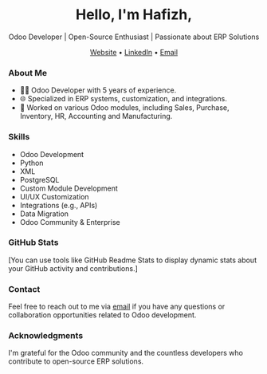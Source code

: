 <h1 align="center">Hello, I'm Hafizh,</h1>

<p align="center">
  Odoo Developer | Open-Source Enthusiast | Passionate about ERP Solutions
</p>

<p align="center">
  <a href="#">Website</a> •
  <a href="https://www.linkedin.com/in/hafizh-ibnu-syam-0720b8248/">LinkedIn</a> •
  <a href="mailto:hafizhlf@outlook.com">Email</a>
</p>

### About Me

- 👨‍💻 Odoo Developer with 5 years of experience.
- 🌐 Specialized in ERP systems, customization, and integrations.
- 💼 Worked on various Odoo modules, including Sales, Purchase, Inventory, HR, Accounting and Manufacturing.

### Skills

- Odoo Development
- Python
- XML
- PostgreSQL
- Custom Module Development
- UI/UX Customization
- Integrations (e.g., APIs)
- Data Migration
- Odoo Community & Enterprise

<!-- ### Projects

#### [Project Name](https://github.com/your-username/project-repo)

- Description: [Briefly describe the project and its significance.]
- Contributions: [Mention your role and contributions to the project.]
- Technologies: Odoo [Version], Python, [Other relevant technologies]
- [Any screenshots or GIFs to showcase the project]

#### [Another Project Name](https://github.com/your-username/another-project-repo)

- Description: [Briefly describe the project and its significance.]
- Contributions: [Mention your role and contributions to the project.]
- Technologies: Odoo [Version], Python, [Other relevant technologies]
- [Any screenshots or GIFs to showcase the project] -->

### GitHub Stats

[You can use tools like GitHub Readme Stats to display dynamic stats about your GitHub activity and contributions.]

### Contact

Feel free to reach out to me via [email](mailto:hafizhlf@outlook.com) if you have any questions or collaboration opportunities related to Odoo development.

### Acknowledgments

I'm grateful for the Odoo community and the countless developers who contribute to open-source ERP solutions.

</p>

<!--
**hafizhlf/hafizhlf** is a ✨ _special_ ✨ repository because its `README.md` (this file) appears on your GitHub profile.

Here are some ideas to get you started:

- 🔭 I’m currently working on ...
- 🌱 I’m currently learning ...
- 👯 I’m looking to collaborate on ...
- 🤔 I’m looking for help with ...
- 💬 Ask me about ...
- 📫 How to reach me: ...
- 😄 Pronouns: ...
- ⚡ Fun fact: ...
-->
